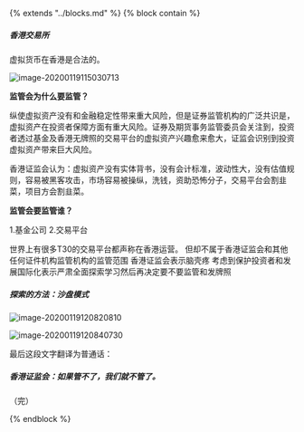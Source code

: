 {%  extends "../blocks.md"  %}
{%  block contain  %}

##### 香港交易所

虚拟货币在香港是合法的。

![image-20200119115030713](/Users/zh/Documents/个人信息/gitbook/web/assets/images/image-20200119115030713.png)

**监管会为什么要监管？**

纵使虚拟资产没有和金融稳定性带来重大风险，但是证券监管机构的广泛共识是，虚拟资产在投资者保障方面有重大风险。证券及期货事务监管委员会关注到，投资者透过基金及香港无牌照的交易平台的虚拟资产兴趣愈来愈大，证监会识别到投资虚拟资产带来巨大风险。

香港证监会认为：虚拟资产没有实体背书，没有会计标准，波动性大，没有估值规则，容易被黑客攻击，市场容易被操纵，洗钱，资助恐怖分子，交易平台会割韭菜，项目方会割韭菜。

**监管会要监管谁？**

1.基金公司
2.交易平台

世界上有很多T30的交易平台都声称在香港运营。
但却不属于香港证监会和其他任何证件机构监管机构的监管范围
香港证监会表示脑壳疼
考虑到保护投资者和发展国际化表示严肃全面探索学习然后再决定要不要监管和发牌照

##### 探索的方法：沙盘模式

![image-20200119120820810](/Users/zh/Documents/个人信息/gitbook/web/assets/images/image-20200119120820810.png)

![image-20200119120840730](/Users/zh/Documents/个人信息/gitbook/web/assets/images/image-20200119120840730.png)

最后这段文字翻译为普通话：

##### 香港证监会：如果管不了，我们就不管了。

（完）

{%  endblock   %}